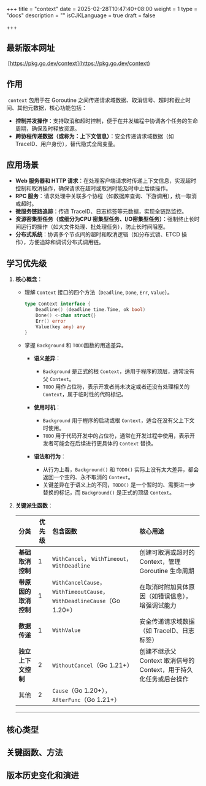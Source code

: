 +++
title = "context"
date = 2025-02-28T10:47:40+08:00
weight = 1
type = "docs"
description = ""
isCJKLanguage = true
draft = false

+++

## 最新版本网址

​	[https://pkg.go.dev/context](https://pkg.go.dev/context)

## 作用

​	`context` 包用于在 Goroutine 之间传递请求域数据、取消信号、超时和截止时间、其他元数据，核心功能包括：  

- **控制并发操作**：支持取消和超时控制，便于在并发编程中协调各个任务的生命周期，确保及时释放资源。
- **跨协程传递数据（或称为：上下文信息）**：安全传递请求域数据（如 TraceID、用户身份），替代隐式全局变量。  

## 应用场景

- **Web 服务器和 HTTP 请求**：在处理客户端请求时传递上下文信息，实现超时控制和取消操作，确保请求在超时或取消时能及时中止后续操作。
- **RPC 服务**：请求处理中关联多个协程（如数据库查询、下游调用），统一取消或超时。  
- **微服务链路追踪**：传递 TraceID、日志标签等元数据，实现全链路监控。  
- **资源密集型任务（或细分为CPU 密集型任务、I/O密集型任务）**：强制终止长时间运行的操作（如大文件处理、批处理任务），防止长时间阻塞。  
- **分布式系统**：协调多个节点间的超时和取消逻辑（如分布式锁、ETCD 操作），方便追踪和调试分布式调用链。  

## 学习优先级

1. **核心概念**：  

   - 理解 `Context` 接口的四个方法（`Deadline`, `Done`, `Err`, `Value`）。  

     ```go
     type Context interface {
         Deadline() (deadline time.Time, ok bool)
         Done() <-chan struct{}
         Err() error
         Value(key any) any
     }
     ```

     

   - 掌握 `Background` 和 `TODO`函数的用途差异。  

     - **语义差异**：
       - `Background` 是正式的根 `Context`，适用于程序的顶层，通常没有父 `Context`。
       - `TODO` 用作占位符，表示开发者尚未决定或者还没有处理相关的 `Context`，属于临时性的代码标记。
     - **使用时机**：
       - `Background` 用于程序的启动或根 `Context`，适合在没有父上下文时使用。
       - `TODO` 用于代码开发中的占位符，通常在开发过程中使用，表示开发者可能会在后续进行更具体的 `Context` 替换。

     - **语法和行为**：
       - 从行为上看，`Background()` 和 `TODO()` 实际上没有太大差异，都会返回一个空的、永不取消的 `Context`。
       - 关键差异在于语义上的不同，`TODO()` 是一个暂时的、需要进一步替换的标记，而 `Background()` 是正式的顶级 `Context`。

2. **关键派生函数**：  

   | **分类**             | 优先级 | **包含函数**                                                 | **核心用途**                                                 |
   | :------------------- | ------ | :----------------------------------------------------------- | :----------------------------------------------------------- |
   | **基础取消控制**     | 1      | `WithCancel`， `WithTimeout`，`WithDeadline`                 | 创建可取消或超时的 Context，管理 Goroutine 生命周期          |
   | **带原因的取消控制** | 1      | `WithCancelCause`， `WithTimeoutCause`，`WithDeadlineCause`（Go 1.20+） | 在取消时附加具体原因（如错误信息），增强调试能力             |
   | **数据传递**         | 1      | `WithValue`                                                  | 安全传递请求域数据（如 TraceID、日志标签）                   |
   | **独立上下文控制**   | 2      | `WithoutCancel`（Go 1.21+）                                  | 创建不继承父 Context 取消信号的 Context，用于持久化任务或后台操作 |
   | 其他                 | 2      | `Cause`（Go 1.20+），`AfterFunc`（Go 1.21+）                 |                                                              |

   ---

   

## 核心类型



## 关键函数、方法



## 版本历史变化和演进